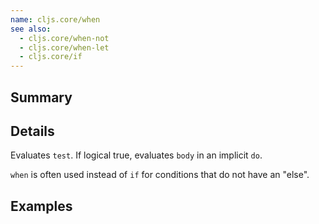 ```yaml
---
name: cljs.core/when
see also:
  - cljs.core/when-not
  - cljs.core/when-let
  - cljs.core/if
---
```


## Summary

## Details

Evaluates `test`. If logical true, evaluates `body` in an implicit `do`.

`when` is often used instead of `if` for conditions that do not have an "else".

## Examples
